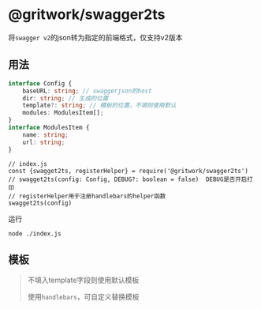 # @gritwork/swagger2ts

将`swagger v2`的json转为指定的前端格式，仅支持v2版本

## 用法
```Typescript
interface Config {
    baseURL: string; // swaggerjson的host
    dir: string; // 生成的位置
    template?: string; // 模板的位置，不填则使用默认 
    modules: ModulesItem[]; 
}
interface ModulesItem {
    name: string;
    url: string;
}
```
```node
// index.js
const {swagget2ts, registerHelper} = require('@gritwork/swagger2ts')
// swagget2ts(config: Config, DEBUG?: boolean = false)  DEBUG是否开启打印
// registerHelper用于注册handlebars的helper函数
swagget2ts(config)
```
运行
```shell
node ./index.js
```

## 模板
> 不填入template字段则使用默认模板
> 
> 使用`handlebars`，可自定义替换模板
